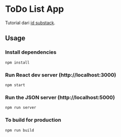 # ToDo List App

Tutorial dari [id substack](https://www.youtube.com/watch?v=Xeozh4udqUQ).

## Usage

### Install dependencies

```
npm install
```

### Run React dev server (http://localhost:3000)

```
npm start
```

### Run the JSON server (http://localhost:5000)

```
npm run server
```

### To build for production

```
npm run build
```
